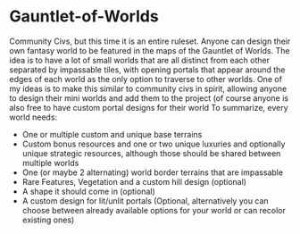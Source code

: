 # Gauntlet-of-Worlds
Community Civs, but this time it is an entire ruleset. Anyone can design their own fantasy world to be featured in the maps of the Gauntlet of Worlds.
The idea is to have a lot of small worlds that are all distinct from each other separated by impassable tiles, with opening portals that appear around the edges of each world as the only option to traverse to other worlds. One of my ideas is to make this similar to community civs in spirit, allowing anyone to design their mini worlds and add them to the project (of course anyone is also free to have custom portal designs for their world
To summarize, every world needs:
- One or multiple custom and unique base terrains
- Custom bonus resources and one or two unique luxuries and optionally unique strategic resources, although those should be shared between multiple worlds
- One (or maybe 2 alternating) world border terrains that are impassable
- Rare Features, Vegetation and a custom hill design (optional)
- A shape it should come in (optional)
- A custom design for lit/unlit portals (Optional, alternatively you can choose between already available options for your world or can recolor existing ones)
